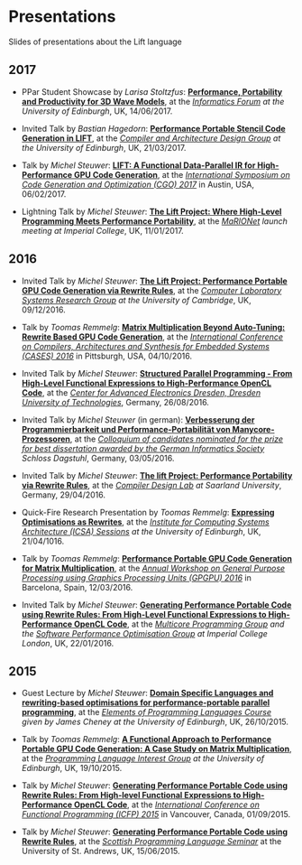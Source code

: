 # Presentations
Slides of presentations about the Lift language

## 2017

- PPar Student Showcase by _Larisa Stoltzfus_: [**Performance, Portability and Productivity for 3D Wave Models**](http://www.lift-project.org/presentations/2017/StoltzfusPParShowcase2017.pdf), at the *[Informatics Forum](http://www.informatics.ed.ac.uk/) at the University of Edinburgh*, UK, 14/06/2017.

- Invited Talk by _Bastian Hagedorn_: [**Performance Portable Stencil Code Generation in LIFT**](http://www.lift-project.org/presentations/2017/CArD-2017.pdf), at the *[Compiler and Architecture Design Group](http://www.icsa.informatics.ed.ac.uk/compilers/) at the University of Edinburgh*, UK, 21/03/2017.

- Talk by _Michel Steuwer_: [**LIFT: A Functional Data-Parallel IR for High-Performance GPU Code Generation**](http://www.lift-project.org/presentations/2017/CGO-2017.pdf), at the [*International Symposium on Code Generation and Optimization (CGO) 2017*](http://cgo.org/cgo2017/) in Austin, USA, 06/02/2017.

- Lightning Talk by _Michel Steuwer_: [**The Lift Project: Where High-Level Programming Meets Performance Portability**](http://www.lift-project.org/presentations/2017/MaRIONet-launch-2017.pdf), at the *[MaRIONet](http://manycore.org.uk/) launch meeting at Imperial College*, UK, 11/01/2017.

## 2016

- Invited Talk by _Michel Steuwer_: [**The Lift Project: Performance Portable GPU Code Generation via Rewrite Rules**](http://www.lift-project.org/presentations/2016/Cambridge-2016.pdf), at the *[Computer Laboratory Systems Research Group](https://www.cl.cam.ac.uk/research/srg/) at the University of Cambridge*, UK, 09/12/2016.

- Talk by _Toomas Remmelg_: [**Matrix Multiplication Beyond Auto-Tuning: Rewrite Based GPU Code Generation**](http://www.lift-project.org/presentations/2016/CASES-2016.pdf), at the [*International Conference on Compilers, Architectures and Synthesis for Embedded Systems (CASES) 2016*](http://www.esweek.org/cases/about) in Pittsburgh, USA, 04/10/2016.

- Invited Talk by _Michel Steuwer_: [**Structured Parallel Programming - From High-Level Functional Expressions to High-Performance OpenCL Code**](http://www.lift-project.org/presentations/2016/TUDresden-2016.pdf), at the [*Center for Advanced Electronics Dresden, Dresden University of Technologies*](https://www.cfaed.tu-dresden.de/), Germany, 26/08/2016.

- Invited Talk by _Michel Steuwer_ (in german): [**Verbesserung der Programmierbarkeit und Performance-Portabilität von Manycore-Prozessoren**](http://www.lift-project.org/presentations/2016/Dagstuhl-2016.pdf), at the *[Colloquium of candidates nominated for the prize for best dissertation awarded by the German Informatics Society](https://www.dagstuhl.de/en/program/calendar/evhp/?semnr=16183) Schloss Dagstuhl*, Germany, 03/05/2016.

- Invited Talk by _Michel Steuwer_: [**The lift Project: Performance Portability via Rewrite Rules**](http://www.lift-project.org/presentations/2016/SaarlandUniversity-2016.pdf), at the *[Compiler Design Lab](http://compilers.cs.uni-saarland.de/) at Saarland University*, Germany, 29/04/2016.

- Quick-Fire Research Presentation by _Toomas Remmelg_: [**Expressing Optimisations as Rewrites**](http://www.lift-project.org/presentations/2016/ICSA-2016.pdf), at the *[Institute for Computing Systems Architecture (ICSA) Sessions](http://homepages.inf.ed.ac.uk/mic/ICSASessions/) at the University of Edinburgh*, UK, 21/04/1016.

- Talk by _Toomas Remmelg_: [**Performance Portable GPU Code Generation for Matrix Multiplication**](http://www.lift-project.org/presentations/2016/GPGPU-2016.pdf), at the [*Annual Workshop on General Purpose Processing using Graphics Processing Units (GPGPU) 2016*](http://conf.researchr.org/track/PPoPP-2016/GPGPU-2016-papers) in Barcelona, Spain, 12/03/2016.

- Invited Talk by _Michel Steuwer_: [**Generating Performance Portable Code using Rewrite Rules: From High-Level Functional Expressions to High-Performance OpenCL Code**](http://www.lift-project.org/presentations/2016/ImperialCollegeLondon-2016.pdf), at the *[Multicore Programming Group](http://multicore.doc.ic.ac.uk/) and the [Software Performance Optimisation Group](https://spo.doc.ic.ac.uk) at Imperial College London*, UK, 22/01/2016.

## 2015

- Guest Lecture by _Michel Steuwer_: [**Domain Specific Languages and rewriting-based optimisations for performance-portable parallel programming**](http://www.lift-project.org/presentations/2015/EPLGuestLecture-2015.pdf), at the *[Elements of Programming Languages Course](http://www.inf.ed.ac.uk/teaching/courses/epl/index-2015.html) given by James Cheney at the University of Edinburgh*, UK, 26/10/2015.

- Talk by _Toomas Remmelg_: [**A Functional Approach to Performance Portable GPU Code Generation: A Case Study on Matrix Multiplication**](http://www.lift-project.org/presentations/2015/PLInG-2015.pdf), at the *[Programming Language Interest Group](https://www.wiki.ed.ac.uk/display/prolan/Programming+Languages+Interest+Group) at the University of Edinburgh*, UK, 19/10/2015.

- Talk by _Michel Steuwer_: [**Generating Performance Portable Code using Rewrite Rules: From High-level Functional Expressions to High-Performance OpenCL Code**](http://www.lift-project.org/presentations/2015/ICFP-2015.pdf), at the [*International Conference on Functional Programming (ICFP) 2015*](http://icfpconference.org/icfp2015/) in Vancouver, Canada, 01/09/2015.

- Talk by _Michel Steuwer_: [**Generating Performance Portable Code using Rewrite Rules**](http://www.lift-project.org/presentations/2015/SPLS-2015.pdf), at the *[Scottish Programming Language Seminar](https://ff32.host.cs.st-andrews.ac.uk/spls/)* at the University of St. Andrews, UK, 15/06/2015.
